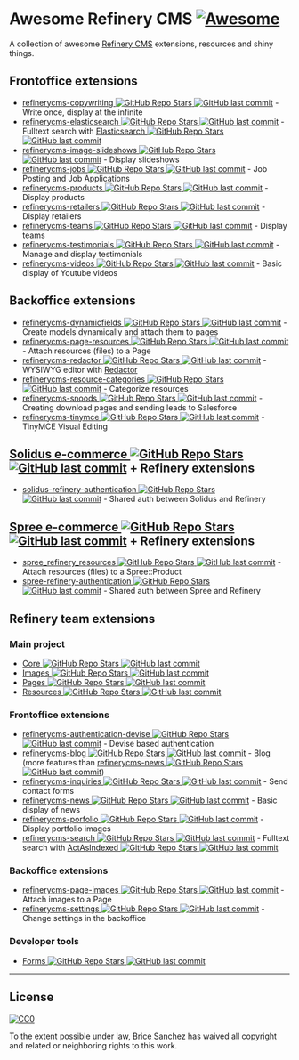 # Awesome Refinery CMS [![Awesome](https://cdn.rawgit.com/sindresorhus/awesome/d7305f38d29fed78fa85652e3a63e154dd8e8829/media/badge.svg)](https://github.com/sindresorhus/awesome)

A collection of awesome [Refinery CMS](http://www.refinerycms.com/) extensions, resources and shiny things.

## Frontoffice extensions
* [refinerycms-copywriting ![GitHub Repo Stars](https://img.shields.io/github/stars/unixcharles/refinerycms-copywriting) ![GitHub last commit](https://img.shields.io/github/last-commit/unixcharles/refinerycms-copywriting)](https://github.com/unixcharles/refinerycms-copywriting) - Write once, display at the infinite
* [refinerycms-elasticsearch ![GitHub Repo Stars](https://img.shields.io/github/stars/refinerycms-contrib/refinerycms-elasticsearch) ![GitHub last commit](https://img.shields.io/github/last-commit/refinerycms-contrib/refinerycms-elasticsearch)](https://github.com/refinerycms-contrib/refinerycms-elasticsearch) - Fulltext search with [Elasticsearch ![GitHub Repo Stars](https://img.shields.io/github/stars/elastic/elasticsearch-ruby) ![GitHub last commit](https://img.shields.io/github/last-commit/elastic/elasticsearch-ruby)](https://github.com/elastic/elasticsearch-ruby)
* [refinerycms-image-slideshows ![GitHub Repo Stars](https://img.shields.io/github/stars/bisscomm/refinerycms-image-slideshows) ![GitHub last commit](https://img.shields.io/github/last-commit/bisscomm/refinerycms-image-slideshows)](https://github.com/bisscomm/refinerycms-image-slideshows) - Display slideshows
* [refinerycms-jobs ![GitHub Repo Stars](https://img.shields.io/github/stars/bisscomm/refinerycms-jobs) ![GitHub last commit](https://img.shields.io/github/last-commit/bisscomm/refinerycms-jobs)](https://github.com/bisscomm/refinerycms-jobs) - Job Posting and Job Applications
* [refinerycms-products ![GitHub Repo Stars](https://img.shields.io/github/stars/bisscomm/refinerycms-products) ![GitHub last commit](https://img.shields.io/github/last-commit/bisscomm/refinerycms-products)](https://github.com/bisscomm/refinerycms-products) - Display products
* [refinerycms-retailers ![GitHub Repo Stars](https://img.shields.io/github/stars/bisscomm/refinerycms-retailers) ![GitHub last commit](https://img.shields.io/github/last-commit/bisscomm/refinerycms-retailers)](https://github.com/bisscomm/refinerycms-retailers) - Display retailers
* [refinerycms-teams ![GitHub Repo Stars](https://img.shields.io/github/stars/bisscomm/refinerycms-teams) ![GitHub last commit](https://img.shields.io/github/last-commit/bisscomm/refinerycms-teams)](https://github.com/bisscomm/refinerycms-teams) - Display teams
* [refinerycms-testimonials ![GitHub Repo Stars](https://img.shields.io/github/stars/anitagraham/refinerycms-testimonials) ![GitHub last commit](https://img.shields.io/github/last-commit/anitagraham/refinerycms-testimonials)](https://github.com/anitagraham/refinerycms-testimonials) - Manage and display testimonials
* [refinerycms-videos ![GitHub Repo Stars](https://img.shields.io/github/stars/bisscomm/refinerycms-videos) ![GitHub last commit](https://img.shields.io/github/last-commit/bisscomm/refinerycms-videos)](https://github.com/bisscomm/refinerycms-videos) - Basic display of Youtube videos

## Backoffice extensions
* [refinerycms-dynamicfields ![GitHub Repo Stars](https://img.shields.io/github/stars/jfalameda/refinerycms-dynamicfields) ![GitHub last commit](https://img.shields.io/github/last-commit/jfalameda/refinerycms-dynamicfields)](https://github.com/jfalameda/refinerycms-dynamicfields) - Create models dynamically and attach them to pages
* [refinerycms-page-resources ![GitHub Repo Stars](https://img.shields.io/github/stars/anitagraham/refinerycms-page-resources) ![GitHub last commit](https://img.shields.io/github/last-commit/anitagraham/refinerycms-page-resources)](https://github.com/anitagraham/refinerycms-page-resources) - Attach resources (files) to a Page
* [refinerycms-redactor ![GitHub Repo Stars](https://img.shields.io/github/stars/rabid/refinerycms-redactor) ![GitHub last commit](https://img.shields.io/github/last-commit/rabid/refinerycms-redactor)](https://github.com/rabid/refinerycms-redactor) - WYSIWYG editor with [Redactor](https://imperavi.com/redactor/)
* [refinerycms-resource-categories ![GitHub Repo Stars](https://img.shields.io/github/stars/bisscomm/refinerycms-resource-categories) ![GitHub last commit](https://img.shields.io/github/last-commit/bisscomm/refinerycms-resource-categories)](https://github.com/bisscomm/refinerycms-resource-categories) - Categorize resources
* [refinerycms-snoods ![GitHub Repo Stars](https://img.shields.io/github/stars/cleverlemming/refinerycms-snoods) ![GitHub last commit](https://img.shields.io/github/last-commit/cleverlemming/refinerycms-snoods)](https://github.com/cleverlemming/refinerycms-snoods) - Creating download pages and sending leads to Salesforce
* [refinerycms-tinymce ![GitHub Repo Stars](https://img.shields.io/github/stars/ghoppe/refinerycms-tinymce) ![GitHub last commit](https://img.shields.io/github/last-commit/ghoppe/refinerycms-tinymce)](https://github.com/ghoppe/refinerycms-tinymce) - TinyMCE Visual Editing


## [Solidus e-commerce ![GitHub Repo Stars](https://img.shields.io/github/stars/solidusio/solidus) ![GitHub last commit](https://img.shields.io/github/last-commit/solidusio/solidus)](https://github.com/solidusio/solidus) + Refinery extensions
* [solidus-refinery-authentication ![GitHub Repo Stars](https://img.shields.io/github/stars/refinerycms-contrib/solidus-refinery-authentication) ![GitHub last commit](https://img.shields.io/github/last-commit/refinerycms-contrib/solidus-refinery-authentication)](https://github.com/refinerycms-contrib/solidus-refinery-authentication) - Shared auth between Solidus and Refinery

## [Spree e-commerce ![GitHub Repo Stars](https://img.shields.io/github/stars/spree/spree) ![GitHub last commit](https://img.shields.io/github/last-commit/spree/spree)](https://github.com/spree/spree) + Refinery extensions
* [spree_refinery_resources ![GitHub Repo Stars](https://img.shields.io/github/stars/bisscomm/spree_refinery_resources) ![GitHub last commit](https://img.shields.io/github/last-commit/bisscomm/spree_refinery_resources)](https://github.com/bisscomm/spree_refinery_resources) - Attach resources (files) to a Spree::Product
* [spree-refinery-authentication ![GitHub Repo Stars](https://img.shields.io/github/stars/refinerycms-contrib/spree-refinery-authentication) ![GitHub last commit](https://img.shields.io/github/last-commit/refinerycms-contrib/spree-refinery-authentication)](https://github.com/refinerycms-contrib/spree-refinery-authentication) - Shared auth between Spree and Refinery

## Refinery team extensions

### Main project
* [Core ![GitHub Repo Stars](https://img.shields.io/github/stars/refinery/refinerycms) ![GitHub last commit](https://img.shields.io/github/last-commit/refinery/refinerycms)](https://github.com/refinery/refinerycms/tree/master/core)
* [Images ![GitHub Repo Stars](https://img.shields.io/github/stars/refinery/refinerycms) ![GitHub last commit](https://img.shields.io/github/last-commit/refinery/refinerycms)](https://github.com/refinery/refinerycms/tree/master/images)
* [Pages ![GitHub Repo Stars](https://img.shields.io/github/stars/refinery/refinerycms) ![GitHub last commit](https://img.shields.io/github/last-commit/refinery/refinerycms)](https://github.com/refinery/refinerycms/tree/master/pages)
* [Resources ![GitHub Repo Stars](https://img.shields.io/github/stars/refinery/refinerycms) ![GitHub last commit](https://img.shields.io/github/last-commit/refinery/refinerycms)](https://github.com/refinery/refinerycms/tree/master/resources)

### Frontoffice extensions
* [refinerycms-authentication-devise ![GitHub Repo Stars](https://img.shields.io/github/stars/refinery/refinerycms-authentication-devise) ![GitHub last commit](https://img.shields.io/github/last-commit/refinery/refinerycms-authentication-devise)](https://github.com/refinery/refinerycms-authentication-devise) - Devise based authentication
* [refinerycms-blog ![GitHub Repo Stars](https://img.shields.io/github/stars/refinery/refinerycms-blog) ![GitHub last commit](https://img.shields.io/github/last-commit/refinery/refinerycms-blog)](https://github.com/refinery/refinerycms-blog) - Blog (more features than [refinerycms-news ![GitHub Repo Stars](https://img.shields.io/github/stars/refinery/refinerycms-news) ![GitHub last commit](https://img.shields.io/github/last-commit/refinery/refinerycms-news)](https://github.com/refinery/refinerycms-news))
* [refinerycms-inquiries ![GitHub Repo Stars](https://img.shields.io/github/stars/refinery/refinerycms-inquiries) ![GitHub last commit](https://img.shields.io/github/last-commit/refinery/refinerycms-inquiries)](https://github.com/refinery/refinerycms-inquiries) - Send contact forms
* [refinerycms-news ![GitHub Repo Stars](https://img.shields.io/github/stars/refinery/refinerycms-news) ![GitHub last commit](https://img.shields.io/github/last-commit/refinery/refinerycms-news)](https://github.com/refinery/refinerycms-news) - Basic display of news
* [refinerycms-porfolio ![GitHub Repo Stars](https://img.shields.io/github/stars/refinery/refinerycms-portfolio) ![GitHub last commit](https://img.shields.io/github/last-commit/refinery/refinerycms-portfolio)](https://github.com/refinery/refinerycms-portfolio) - Display portfolio images
* [refinerycms-search ![GitHub Repo Stars](https://img.shields.io/github/stars/refinery/refinerycms-search) ![GitHub last commit](https://img.shields.io/github/last-commit/refinery/refinerycms-search)](https://github.com/refinery/refinerycms-search) - Fulltext search with [ActAsIndexed ![GitHub Repo Stars](https://img.shields.io/github/stars/dougal/acts_as_indexed) ![GitHub last commit](https://img.shields.io/github/last-commit/dougal/acts_as_indexed)](https://github.com/dougal/acts_as_indexed)

### Backoffice extensions
* [refinerycms-page-images ![GitHub Repo Stars](https://img.shields.io/github/stars/refinery/refinerycms-page-images) ![GitHub last commit](https://img.shields.io/github/last-commit/refinery/refinerycms-page-images)](https://github.com/refinery/refinerycms-page-images) - Attach images to a Page
* [refinerycms-settings ![GitHub Repo Stars](https://img.shields.io/github/stars/refinery/refinerycms-settings) ![GitHub last commit](https://img.shields.io/github/last-commit/refinery/refinerycms-settings)](https://github.com/refinery/refinerycms-settings) - Change settings in the backoffice

### Developer tools
* [Forms ![GitHub Repo Stars](https://img.shields.io/github/stars/refinery/refinerycms-forms) ![GitHub last commit](https://img.shields.io/github/last-commit/refinery/refinerycms-forms)](https://github.com/refinery/refinerycms-forms)


---

## License

[![CC0](https://i.creativecommons.org/p/zero/1.0/88x31.png)](https://creativecommons.org/publicdomain/zero/1.0/)

To the extent possible under law, [Brice Sanchez](http://brice-sanchez.com) has waived all copyright and related or neighboring rights to this work.
